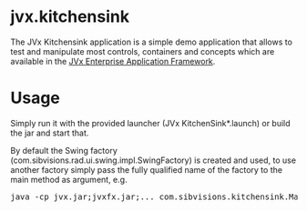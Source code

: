 # jvx.kitchensink

The JVx Kitchensink application is a simple demo application that allows
to test and manipulate most controls, containers and concepts which are
available in the [JVx Enterprise Application Framework][JVx].

# Usage

Simply run it with the provided launcher (JVx KitchenSink*.launch) or build 
the jar and start that.

By default the Swing factory (com.sibvisions.rad.ui.swing.impl.SwingFactory) 
is created and used, to use another factory simply pass the fully qualified 
name of the factory to the main method as argument, e.g.

<pre>
java -cp jvx.jar;jvxfx.jar;... com.sibvisions.kitchensink.Main com.sibvisions.rad.ui.javafx.impl.FXFactory
</pre>


[JVx]: http://jvx.sibvisions.com
 